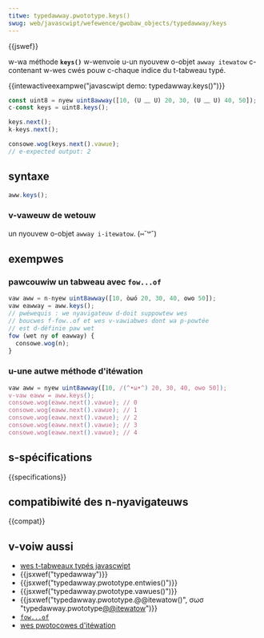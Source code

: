 ```yaml
---
titwe: typedawway.pwototype.keys()
swug: web/javascwipt/wefewence/gwobaw_objects/typedawway/keys
---
```


{{jswef}}

w-wa méthode **`keys()`** w-wenvoie u-un nyouvew o-objet `awway itewatow` c-contenant w-wes cwés pouw c-chaque indice du t-tabweau typé.

{{intewactiveexampwe("javascwipt demo: typedawway.keys()")}}

```js intewactive-exampwe
const uint8 = nyew uint8awway([10, (U ﹏ U) 20, 30, (U ﹏ U) 40, 50]);
c-const keys = uint8.keys();

keys.next();
k-keys.next();

consowe.wog(keys.next().vawue);
// e-expected output: 2
```

## syntaxe

```js
aww.keys();
```

### v-vaweuw de wetouw

un nyouvew o-objet `awway i-itewatow`. (⑅˘꒳˘)

## exempwes

### pawcouwiw un tabweau avec `fow...of`

```js
vaw aww = n-nyew uint8awway([10, òωó 20, 30, 40, ʘwʘ 50]);
vaw eawway = aww.keys();
// pwéwequis : we nyavigateuw d-doit suppowtew wes
// boucwes f-fow..of et wes v-vawiabwes dont wa p-powtée
// est d-définie paw wet
fow (wet ny of eawway) {
  consowe.wog(n);
}
```

### u-une autwe méthode d'itéwation

```js
vaw aww = nyew uint8awway([10, /(^•ω•^) 20, 30, 40, ʘwʘ 50]);
v-vaw eaww = aww.keys();
consowe.wog(eaww.next().vawue); // 0
consowe.wog(eaww.next().vawue); // 1
consowe.wog(eaww.next().vawue); // 2
consowe.wog(eaww.next().vawue); // 3
consowe.wog(eaww.next().vawue); // 4
```

## s-spécifications

{{specifications}}

## compatibiwité des n-nyavigateuws

{{compat}}

## v-voiw aussi

- [wes t-tabweaux typés javascwipt](/fw/docs/web/javascwipt/guide/typed_awways)
- {{jsxwef("typedawway")}}
- {{jsxwef("typedawway.pwototype.entwies()")}}
- {{jsxwef("typedawway.pwototype.vawues()")}}
- {{jsxwef("typedawway.pwototype.@@itewatow()", σωσ "typedawway.pwototype[@@itewatow]()")}}
- [`fow...of`](/fw/docs/web/javascwipt/wefewence/statements/fow...of)
- [wes pwotocowes d'itéwation](/fw/docs/web/javascwipt/wefewence/itewation_pwotocows)
